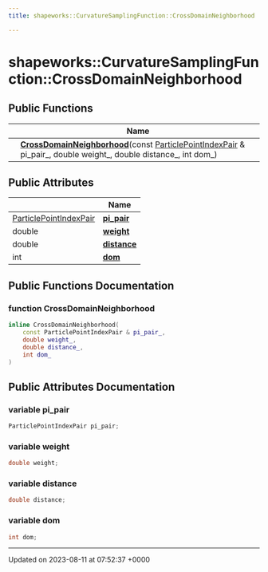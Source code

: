 ```yaml
---
title: shapeworks::CurvatureSamplingFunction::CrossDomainNeighborhood

---
```


# shapeworks::CurvatureSamplingFunction::CrossDomainNeighborhood





## Public Functions

|                | Name           |
| -------------- | -------------- |
| | **[CrossDomainNeighborhood](../Classes/structshapeworks_1_1CurvatureSamplingFunction_1_1CrossDomainNeighborhood.md#function-crossdomainneighborhood)**(const [ParticlePointIndexPair](../Classes/structshapeworks_1_1ParticlePointIndexPair.md) & pi_pair_, double weight_, double distance_, int dom_) |

## Public Attributes

|                | Name           |
| -------------- | -------------- |
| [ParticlePointIndexPair](../Classes/structshapeworks_1_1ParticlePointIndexPair.md) | **[pi_pair](../Classes/structshapeworks_1_1CurvatureSamplingFunction_1_1CrossDomainNeighborhood.md#variable-pi-pair)**  |
| double | **[weight](../Classes/structshapeworks_1_1CurvatureSamplingFunction_1_1CrossDomainNeighborhood.md#variable-weight)**  |
| double | **[distance](../Classes/structshapeworks_1_1CurvatureSamplingFunction_1_1CrossDomainNeighborhood.md#variable-distance)**  |
| int | **[dom](../Classes/structshapeworks_1_1CurvatureSamplingFunction_1_1CrossDomainNeighborhood.md#variable-dom)**  |

## Public Functions Documentation

### function CrossDomainNeighborhood

```cpp
inline CrossDomainNeighborhood(
    const ParticlePointIndexPair & pi_pair_,
    double weight_,
    double distance_,
    int dom_
)
```


## Public Attributes Documentation

### variable pi_pair

```cpp
ParticlePointIndexPair pi_pair;
```


### variable weight

```cpp
double weight;
```


### variable distance

```cpp
double distance;
```


### variable dom

```cpp
int dom;
```


-------------------------------

Updated on 2023-08-11 at 07:52:37 +0000